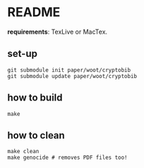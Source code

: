 # README

**requirements**: TexLive or MacTex.

## set-up
```
git submodule init paper/woot/cryptobib
git submodule update paper/woot/cryptobib
```

## how to build
`make`

## how to clean
```
make clean
make genocide # removes PDF files too!
```
